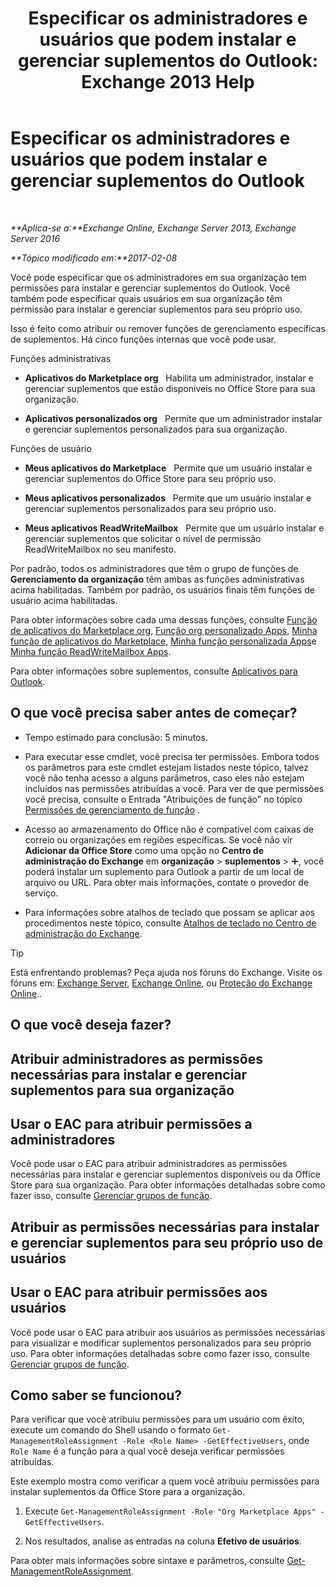 ﻿---
title: 'Especificar os administradores e usuários que podem instalar e gerenciar suplementos do Outlook: Exchange 2013 Help'
TOCTitle: Especificar os administradores e usuários que podem instalar e gerenciar suplementos do Outlook
ms:assetid: 7ee4302d-b8bb-40a0-9810-10d3a0271bcb
ms:mtpsurl: https://technet.microsoft.com/pt-br/library/JJ943754(v=EXCHG.150)
ms:contentKeyID: 52058834
ms.date: 05/22/2018
mtps_version: v=EXCHG.150
ms.translationtype: MT
---

# Especificar os administradores e usuários que podem instalar e gerenciar suplementos do Outlook

 

_**Aplica-se a:**Exchange Online, Exchange Server 2013, Exchange Server 2016_

_**Tópico modificado em:**2017-02-08_

Você pode especificar que os administradores em sua organização tem permissões para instalar e gerenciar suplementos do Outlook. Você também pode especificar quais usuários em sua organização têm permissão para instalar e gerenciar suplementos para seu próprio uso.

Isso é feito como atribuir ou remover funções de gerenciamento específicas de suplementos. Há cinco funções internas que você pode usar.

Funções administrativas

  - **Aplicativos do Marketplace org**   Habilita um administrador, instalar e gerenciar suplementos que estão disponíveis no Office Store para sua organização.

  - **Aplicativos personalizados org**   Permite que um administrador instalar e gerenciar suplementos personalizados para sua organização.

Funções de usuário

  - **Meus aplicativos do Marketplace**   Permite que um usuário instalar e gerenciar suplementos do Office Store para seu próprio uso.

  - **Meus aplicativos personalizados**   Permite que um usuário instalar e gerenciar suplementos personalizados para seu próprio uso.

  - **Meus aplicativos ReadWriteMailbox**   Permite que um usuário instalar e gerenciar suplementos que solicitar o nível de permissão ReadWriteMailbox no seu manifesto.

Por padrão, todos os administradores que têm o grupo de funções de **Gerenciamento da organização** têm ambas as funções administrativas acima habilitadas. Também por padrão, os usuários finais têm funções de usuário acima habilitadas.

Para obter informações sobre cada uma dessas funções, consulte [Função de aplicativos do Marketplace org](org-marketplace-apps-role-exchange-2013-help.md), [Função org personalizado Apps](org-custom-apps-role-exchange-2013-help.md), [Minha função de aplicativos do Marketplace](my-marketplace-apps-role-exchange-2013-help.md), [Minha função personalizada Apps](my-custom-apps-role-exchange-2013-help.md)e [Minha função ReadWriteMailbox Apps](my-readwritemailbox-apps-role-exchange-2013-help.md).

Para obter informações sobre suplementos, consulte [Aplicativos para Outlook](add-ins-for-outlook-exchange-2013-help.md).

## O que você precisa saber antes de começar?

  - Tempo estimado para conclusão: 5 minutos.

  - Para executar esse cmdlet, você precisa ter permissões. Embora todos os parâmetros para este cmdlet estejam listados neste tópico, talvez você não tenha acesso a alguns parâmetros, caso eles não estejam incluídos nas permissões atribuídas a você. Para ver de que permissões você precisa, consulte o Entrada "Atribuições de função" no tópico [Permissões de gerenciamento de função](role-management-permissions-exchange-2013-help.md) .

  - Acesso ao armazenamento do Office não é compatível com caixas de correio ou organizações em regiões específicas. Se você não vir **Adicionar da Office Store** como uma opção no **Centro de administração do Exchange** em **organização** \> **suplementos** \> ![Ícone Adicionar](images/JJ218640.c1e75329-d6d7-4073-a27d-498590bbb558(EXCHG.150).gif "Ícone Adicionar"), você poderá instalar um suplemento para Outlook a partir de um local de arquivo ou URL. Para obter mais informações, contate o provedor de serviço.

  - Para informações sobre atalhos de teclado que possam se aplicar aos procedimentos neste tópico, consulte [Atalhos de teclado no Centro de administração do Exchange](keyboard-shortcuts-in-the-exchange-admin-center-exchange-online-protection-help.md).


> [!TIP]
> Está enfrentando problemas? Peça ajuda nos fóruns do Exchange. Visite os fóruns em: <A href="https://go.microsoft.com/fwlink/p/?linkid=60612">Exchange Server</A>, <A href="https://go.microsoft.com/fwlink/p/?linkid=267542">Exchange Online</A>, ou <A href="https://go.microsoft.com/fwlink/p/?linkid=285351">Proteção do Exchange Online</A>..



## O que você deseja fazer?

## Atribuir administradores as permissões necessárias para instalar e gerenciar suplementos para sua organização

## Usar o EAC para atribuir permissões a administradores

Você pode usar o EAC para atribuir administradores as permissões necessárias para instalar e gerenciar suplementos disponíveis ou da Office Store para sua organização. Para obter informações detalhadas sobre como fazer isso, consulte [Gerenciar grupos de função](manage-role-groups-exchange-2013-help.md).

## Atribuir as permissões necessárias para instalar e gerenciar suplementos para seu próprio uso de usuários

## Usar o EAC para atribuir permissões aos usuários

Você pode usar o EAC para atribuir aos usuários as permissões necessárias para visualizar e modificar suplementos personalizados para seu próprio uso. Para obter informações detalhadas sobre como fazer isso, consulte [Gerenciar grupos de função](manage-role-groups-exchange-2013-help.md).

## Como saber se funcionou?

Para verificar que você atribuiu permissões para um usuário com êxito, execute um comando do Shell usando o formato `Get-ManagementRoleAssignment -Role <Role Name> -GetEffectiveUsers`, onde `Role Name` é a função para a qual você deseja verificar permissões atribuídas.

Este exemplo mostra como verificar a quem você atribuiu permissões para instalar suplementos da Office Store para a organização.

1.  Execute `Get-ManagementRoleAssignment -Role "Org Marketplace Apps" -GetEffectiveUsers`.

2.  Nos resultados, analise as entradas na coluna **Efetivo de usuários**.

Para obter mais informações sobre sintaxe e parâmetros, consulte [Get-ManagementRoleAssignment](https://technet.microsoft.com/pt-br/library/dd351024\(v=exchg.150\)).

